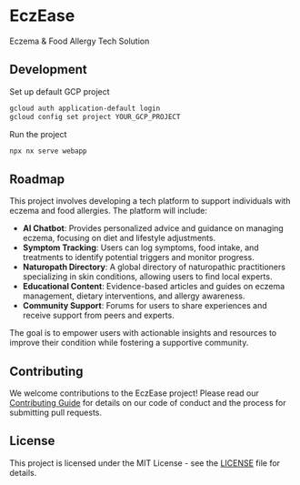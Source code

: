 # EczEase

Eczema & Food Allergy Tech Solution

## Development

Set up default GCP project

```bash
gcloud auth application-default login
gcloud config set project YOUR_GCP_PROJECT
```

Run the project

```bash
npx nx serve webapp
```

## Roadmap

This project involves developing a tech platform to support individuals with eczema and food allergies. The platform will include:

- **AI Chatbot**: Provides personalized advice and guidance on managing eczema, focusing on diet and lifestyle adjustments.
- **Symptom Tracking**: Users can log symptoms, food intake, and treatments to identify potential triggers and monitor progress.
- **Naturopath Directory**: A global directory of naturopathic practitioners specializing in skin conditions, allowing users to find local experts.
- **Educational Content**: Evidence-based articles and guides on eczema management, dietary interventions, and allergy awareness.
- **Community Support**: Forums for users to share experiences and receive support from peers and experts.

The goal is to empower users with actionable insights and resources to improve their condition while fostering a supportive community.

## Contributing

We welcome contributions to the EczEase project! Please read our [Contributing Guide](CONTRIBUTING.md) for details on our code of conduct and the process for submitting pull requests.

## License

This project is licensed under the MIT License - see the [LICENSE](LICENSE) file for details.
